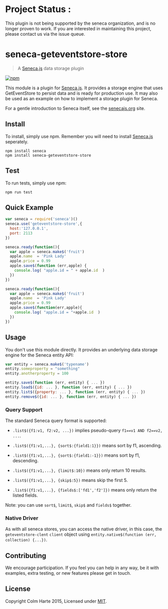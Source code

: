 # Project Status :
This plugin is not being supported by the seneca organization,  and is no longer proven to work.
If you are interested in maintaining this project, please contact us via the issue queue.
# seneca-geteventstore-store

> A [Seneca.js][] data storage plugin

[![npm][npm-badge]][npm-url]

This module is a plugin for [Seneca.js][]. It provides a storage engine that uses
GetEventStore to persist data and is ready for production use. It may also be used as
an example on how to implement a storage plugin for Seneca.

For a gentle introduction to Seneca itself, see the [senecajs.org][seneca.js] site.

## Install
To install, simply use npm. Remember you will need to install [Seneca.js][]
seperately.

```
npm install seneca
npm install seneca-geteventstore-store
```

## Test
To run tests, simply use npm:

```
npm run test
```

## Quick Example

``` js
var seneca = require('seneca')()
seneca.use('geteventstore-store',{
  host:'127.0.0.1',
  port: 2113
})

seneca.ready(function(){
  var apple = seneca.make$('fruit')
  apple.name  = 'Pink Lady'
  apple.price = 0.99
  apple.save$(function (err,apple) {
    console.log( "apple.id = " + apple.id  )
  })
})

seneca.ready(function(){
  var apple = seneca.make$('fruit')
  apple.name  = 'Pink Lady'
  apple.price = 0.99
  apple.save$(function(err,apple){
    console.log( "apple.id = "+apple.id  )
  })
})
```

## Usage
You don't use this module directly. It provides an underlying data storage engine for the Seneca entity API:

```js
var entity = seneca.make$('typename')
entity.someproperty = "something"
entity.anotherproperty = 100

entity.save$(function (err, entity) { ... })
entity.load$({id: ... }, function (err, entity) { ... })
entity.list$({property: ... }, function (err, entity) { ... })
entity.remove$({id: ... }, function (err, entity) { ... })
```

### Query Support
The standard Seneca query format is supported:

- `.list$({f1:v1, f2:v2, ...})` implies pseudo-query `f1==v1 AND f2==v2, ...`.

- `.list$({f1:v1,...}, {sort$:{field1:1}})` means sort by f1, ascending.

- `.list$({f1:v1,...}, {sort$:{field1:-1}})` means sort by f1, descending.

- `.list$({f1:v1,...}, {limit$:10})` means only return 10 results.

- `.list$({f1:v1,...}, {skip$:5})` means skip the first 5.

- `.list$({f1:v1,...}, {fields$:['fd1','f2']})` means only return the listed fields.

Note: you can use `sort$`, `limit$`, `skip$` and `fields$` together.

### Native Driver
As with all seneca stores, you can access the native driver, in this case, the `geteventstore-clent` `client` object using `entity.native$(function (err, collection) {...})`.

## Contributing
We encourage participation. If you feel you can help in any way, be it with
examples, extra testing, or new features please get in touch.

## License
Copyright Colm Harte 2015, Licensed under [MIT][].

[npm-badge]: https://img.shields.io/npm/v/seneca-geteventstore-store.svg?style=flat-square
[npm-url]: https://npmjs.org/package/seneca-geteventstore-store

[MIT]: ./LICENSE
[Seneca.js]: https://www.npmjs.com/package/seneca
